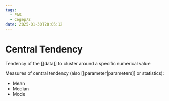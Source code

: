 ```yaml
---
tags:
  - PAS
  - Cegep/2
date: 2025-01-30T20:05:12
---
```


# Central Tendency

Tendency of the [[data]] to cluster around a specific numerical value

Measures of central tendency (also [[parameter|parameters]] or statistics):

- Mean
- Median
- Mode
